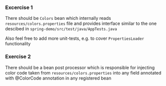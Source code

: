 ### Excercise 1

There should be `Colors` bean which internally reads `resources/colors.properties` file
and provides interface similar to the one descibed in `spring-demo/src/test/java/AppTests.java`

Also feel free to add more unit-tests, e.g. to cover `PropertiesLoader` functionality

### Exercise 2

There should be a bean post processor which is responsible for injecting color code taken from `resources/colors.properties` into any field annotated with @ColorCode annotation in any registered bean 


